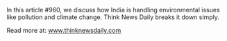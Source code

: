 In this article #960, we discuss how India is handling environmental issues like pollution and climate change. Think News Daily breaks it down simply.

Read more at: www.thinknewsdaily.com